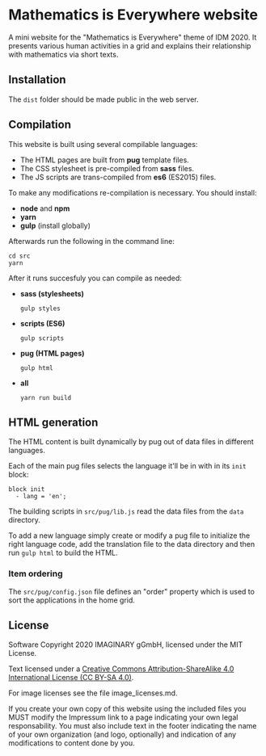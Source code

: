 # Mathematics is Everywhere website

A mini website for the "Mathematics is Everywhere" theme of IDM 2020. It presents various human activities
in a grid and explains their relationship with mathematics via short texts.

## Installation

The `dist` folder should be made public in the web server.

## Compilation

This website is built using several compilable languages:

- The HTML pages are built from **pug** template files.
- The CSS stylesheet is pre-compiled from **sass** files.
- The JS scripts are trans-compiled from **es6** (ES2015) files. 

To make any modifications re-compilation is necessary. You should install:

- **node** and **npm**
- **yarn**
- **gulp** (install globally)

Afterwards run the following in the command line:

```
cd src
yarn
```

After it runs succesfuly you can compile as needed:

- **sass (stylesheets)**
    ```
    gulp styles
    ```
  
- **scripts (ES6)**
    ```
    gulp scripts
    ```

- **pug (HTML pages)**
    ```
    gulp html
    ```

- **all**
    ```
    yarn run build
    ```

## HTML generation

The HTML content is built dynamically by pug out of data files in different languages.

Each of the main pug files selects the language it'll be in with in its `init` block:

```
block init
  - lang = 'en';
```

The building scripts in `src/pug/lib.js` read the data files from the `data` directory.

To add a new language simply create or modify a pug file to initialize the right language code,
add the translation file to the data directory and then run `gulp html` to build the HTML.

### Item ordering

The `src/pug/config.json` file defines an "order" property which is used to sort the applications in the
home grid. 

## License

Software Copyright 2020 IMAGINARY gGmbH, licensed under the MIT License. 

Text licensed under a [Creative Commons Attribution-ShareAlike 4.0 International License (CC BY-SA 4.0)](https://creativecommons.org/licenses/by-sa/4.0/).

For image licenses see the file image_licenses.md.

If you create your own copy of this website using the included files you MUST modify the Impressum link to a page
indicating your own legal responsability. You must also include text in the footer indicating the name of your
own organization (and logo, optionally) and indication of any modifications to content done by you.
